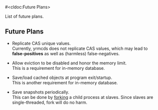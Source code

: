 #<cldoc:Future Plans>

List of future plans.

Future Plans
------------

* Replicate CAS unique values.  
    Currently, yrmcds does not replicate CAS values, which may lead to
    **false-positives** as well as (harmless) false-negatives.  
    <p />

* Allow eviction to be disabled and honor the memory limit.  
    This is a requirement for in-memory database.  
    <p />

* Save/load cached objects at program exit/startup.  
    This is another requirement for in-memory database.  
    <p />

* Save snapshots periodically.  
    This can be done by [forking][fork] a child process at slaves.
    Since slaves are single-threaded, fork will do no harm.


[murmur]: https://code.google.com/p/smhasher/wiki/MurmurHash3
[siphash]: https://131002.net/siphash/
[fork]: http://manpages.ubuntu.com/manpages/precise/en/man2/fork.2.html
[keepalived]: http://www.keepalived.org/
